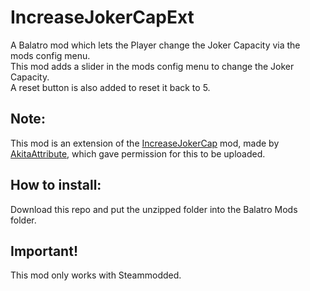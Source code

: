 # IncreaseJokerCapExt
A Balatro mod which lets the Player change the Joker Capacity via the mods config menu. <br>
This mod adds a slider in the mods config menu to change the Joker Capacity. <br>
A reset button is also added to reset it back to 5. <br>

## Note:
This mod is an extension of the [IncreaseJokerCap](https://github.com/AkitaAttribute/IncreaseJokerCap) mod, made by [AkitaAttribute](https://github.com/AkitaAttribute), which gave permission for this to be uploaded. <br>

## How to install:
Download this repo and put the unzipped folder into the Balatro Mods folder. <br>
## Important!
This mod only works with Steammodded.
